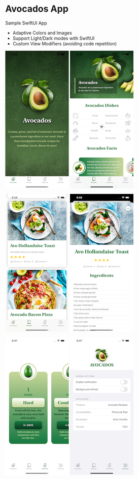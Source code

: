 # Avocados App
Sample SwiftUI App
- Adaptive Colors and Images
- Support Light/Dark modes with SwiftUI
- Custom View Modifiers (avoiding code repetition)

![ScreenShot](ScreenShot/ss1.png) ![ScreenShot](ScreenShot/ss2.png)

![ScreenShot](ScreenShot/ss3.png) ![ScreenShot](ScreenShot/ss4.png)

![ScreenShot](ScreenShot/ss5.png) ![ScreenShot](ScreenShot/ss6.png)
